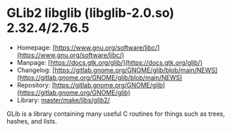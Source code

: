 # GLib2 libglib (libglib-2.0.so) 2.32.4/2.76.5
 - Homepage: [https://www.gnu.org/software/libc/](https://www.gnu.org/software/libc/)
 - Manpage: [https://docs.gtk.org/glib/](https://docs.gtk.org/glib/)
 - Changelog: [https://gitlab.gnome.org/GNOME/glib/blob/main/NEWS](https://gitlab.gnome.org/GNOME/glib/blob/main/NEWS)
 - Repository: [https://gitlab.gnome.org/GNOME/glib](https://gitlab.gnome.org/GNOME/glib)
 - Library: [master/make/libs/glib2/](https://github.com/Freetz-NG/freetz-ng/tree/master/make/libs/glib2/)

GLib is a library containing many useful C routines for things such as trees, hashes, and lists.
